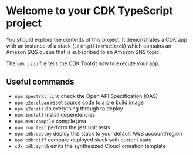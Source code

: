 # Welcome to your CDK TypeScript project

You should explore the contents of this project. It demonstrates a CDK app with an instance of a stack (`CdkPipilinePocStack`)
which contains an Amazon SQS queue that is subscribed to an Amazon SNS topic.

The `cdk.json` file tells the CDK Toolkit how to execute your app.

## Useful commands

* `npm spectral:lint` check the Open API Specification (OAS)
* `npm e2e:clean`     reset source code to a pre build image
* `npm e2e:all`       do everything through to deploy
* `npm install`       install dependencies
* `npm mvn:compile`   compile java
* `npm run test`      perform the jest unit tests
* `npm cdk:deploy`    deploy this stack to your default AWS account/region
* `npm cdk:diff`      compare deployed stack with current state
* `cdk cdk:synth`     emits the synthesized CloudFormation template
